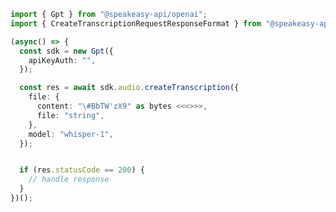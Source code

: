 <!-- Start SDK Example Usage -->


```typescript
import { Gpt } from "@speakeasy-api/openai";
import { CreateTranscriptionRequestResponseFormat } from "@speakeasy-api/openai/dist/sdk/models/shared";

(async() => {
  const sdk = new Gpt({
    apiKeyAuth: "",
  });

  const res = await sdk.audio.createTranscription({
    file: {
      content: "\#BbTW'zX9" as bytes <<<>>>,
      file: "string",
    },
    model: "whisper-1",
  });


  if (res.statusCode == 200) {
    // handle response
  }
})();
```
<!-- End SDK Example Usage -->
